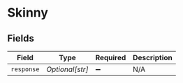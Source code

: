 # Skinny


## Fields

| Field              | Type               | Required           | Description        |
| ------------------ | ------------------ | ------------------ | ------------------ |
| `response`         | *Optional[str]*    | :heavy_minus_sign: | N/A                |